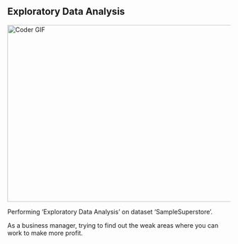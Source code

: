 ## Exploratory Data Analysis

<img align="center" src="https://beingdatum.com/wp-content/uploads/2019/12/EDA.png" alt="Coder GIF" width="700" height="400">


Performing ‘Exploratory Data Analysis’ on dataset ‘SampleSuperstore’.

As a business manager, trying to find out the weak areas where you can work to
make more profit.
